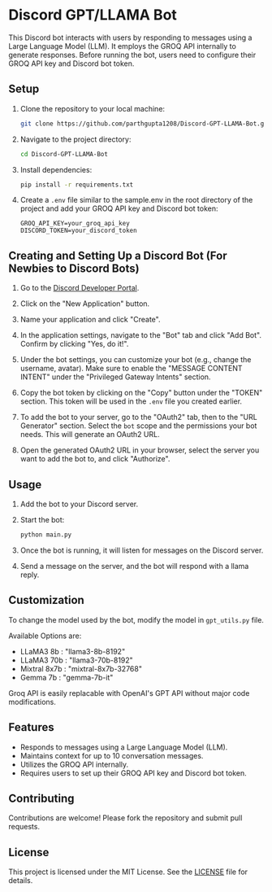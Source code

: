# Discord GPT/LLAMA Bot

This Discord bot interacts with users by responding to messages using a Large Language Model (LLM). It employs the GROQ API internally to generate responses. Before running the bot, users need to configure their GROQ API key and Discord bot token.

## Setup

1. Clone the repository to your local machine:

   ```bash
   git clone https://github.com/parthgupta1208/Discord-GPT-LLAMA-Bot.git
   ```

2. Navigate to the project directory:

    ```bash
    cd Discord-GPT-LLAMA-Bot
    ```

3. Install dependencies:

   ```bash
   pip install -r requirements.txt
   ```

4. Create a `.env` file similar to the sample.env in the root directory of the project and add your GROQ API key and Discord bot token:

   ```
   GROQ_API_KEY=your_groq_api_key
   DISCORD_TOKEN=your_discord_token
   ```
## Creating and Setting Up a Discord Bot (For Newbies to Discord Bots)

1. Go to the [Discord Developer Portal](https://discord.com/developers/applications).

2. Click on the "New Application" button.

3. Name your application and click "Create".

4. In the application settings, navigate to the "Bot" tab and click "Add Bot". Confirm by clicking "Yes, do it!".

5. Under the bot settings, you can customize your bot (e.g., change the username, avatar). Make sure to enable the "MESSAGE CONTENT INTENT" under the "Privileged Gateway Intents" section.

6. Copy the bot token by clicking on the "Copy" button under the "TOKEN" section. This token will be used in the `.env` file you created earlier.

7. To add the bot to your server, go to the "OAuth2" tab, then to the "URL Generator" section. Select the `bot` scope and the permissions your bot needs. This will generate an OAuth2 URL.

8. Open the generated OAuth2 URL in your browser, select the server you want to add the bot to, and click "Authorize".


## Usage

1. Add the bot to your Discord server.

2. Start the bot:

   ```bash
   python main.py
   ```

3. Once the bot is running, it will listen for messages on the Discord server.

4. Send a message on the server, and the bot will respond with a llama reply.

## Customization

To change the model used by the bot, modify the model in `gpt_utils.py` file.

Available Options are:
- LLaMA3 8b    : "llama3-8b-8192"
- LLaMA3 70b   : "llama3-70b-8192"
- Mixtral 8x7b : "mixtral-8x7b-32768"
- Gemma 7b     : "gemma-7b-it"

Groq API is easily replacable with OpenAI's GPT API without major code modifications.

## Features

- Responds to messages using a Large Language Model (LLM).
- Maintains context for up to 10 conversation messages.
- Utilizes the GROQ API internally.
- Requires users to set up their GROQ API key and Discord bot token.

## Contributing

Contributions are welcome! Please fork the repository and submit pull requests.

## License

This project is licensed under the MIT License. See the [LICENSE](LICENSE) file for details.